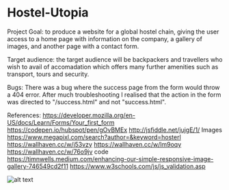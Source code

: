 # Hostel-Utopia
Project Goal: 
to produce a website for a global hostel chain, giving the user access to a home page with information on the company, a gallery of images, and another page
with a contact form.

Target audience:
the target audience will be backpackers and travellers who wish to avail of accomadation which offers many further amenities such as transport, tours and security.

Bugs:
There was a bug where the success page from the form would throw a 404 error. After much troubleshooting I realised that the action in the form was directed to "/success.html" and not "success.html".

References:
https://developer.mozilla.org/en-US/docs/Learn/Forms/Your_first_form
https://codepen.io/hubspot/pen/gOvBMEx
http://jsfiddle.net/jujgE/1/
Images
https://www.megapixl.com/search?author=&keyword=hosterl
https://wallhaven.cc/w/j53vzy
https://wallhaven.cc/w/lm9oqy
https://wallhaven.cc/w/76o9jv
code
https://timnwells.medium.com/enhancing-our-simple-responsive-image-gallery-746549cd2f11
https://www.w3schools.com/js/js_validation.asp

![alt text](https://github.com/caninereason/Hostel-Utopia/blob/main/assets/images/Lighthouse-Report.png?raw=true)